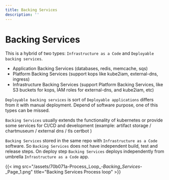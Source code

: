 ```yaml
---
title: Backing Services
description: ''
---
```


# Backing Services

This is a hybrid of two types: `Infrastructure as a Code` and `Deployable backing services`.

- Application Backing Services (databases, redis, memcache, sqs)
- Platform Backing Services (support kops like kube2iam, external-dns, ingress)
- Infrastructure Backing Services (support Platform Backing Services, like S3 buckets for kops, IAM roles for external-dns, and kube2iam, etc)

`Deployable backing services` is sort of `Deployable applications` differs from it with manual deployment. Depend of software purpose, one of this types can be missed.

`Backing Services` usually extends the functionality of kubernetes or provide some services for CI/CD and development (example: artifact storage / chartmuseum / external dns / tls certbot )

`Backing Services` stored in the same repo with `Infrastructure as a Code` software. So `Backing Services` does not have independent build, test and release steps. On deploy step `Backing Services` deploys independently from umbrella `Infrastructure as a Code` app.

{{< img src="/assets/70b071a-Process_Loop_-_Backing_Services_-_Page_1.png" title="Backing Services Process loop" >}}
